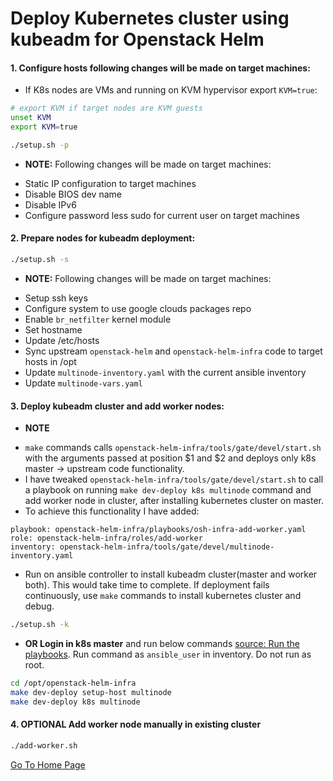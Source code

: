 # Deploy Kubernetes cluster using kubeadm for Openstack Helm

#### 1. Configure hosts following changes will be made on target machines:
- If K8s nodes are VMs and running on KVM hypervisor export `KVM=true`:

```bash
# export KVM if target nodes are KVM guests
unset KVM
export KVM=true

./setup.sh -p
```

- **NOTE:** Following changes will be made on target machines:
* Static IP configuration to target machines
* Disable BIOS dev name
* Disable IPv6
* Configure password less sudo for current user on target machines

#### 2. Prepare nodes for kubeadm deployment:

```bash
./setup.sh -s
```

- **NOTE:** Following changes will be made on target machines:
* Setup ssh keys
* Configure system to use google clouds packages repo
* Enable `br_netfilter` kernel module
* Set hostname
* Update /etc/hosts
* Sync upstream `openstack-helm` and `openstack-helm-infra` code to target hosts in /opt
* Update `multinode-inventory.yaml` with the current ansible inventory
* Update `multinode-vars.yaml`

#### 3. Deploy kubeadm cluster and add worker nodes:
- **NOTE**
* `make` commands calls `openstack-helm-infra/tools/gate/devel/start.sh` with the arguments passed at position $1 and $2 and deploys only k8s master -> upstream code functionality.
* I have tweaked `openstack-helm-infra/tools/gate/devel/start.sh` to call a playbook on running `make dev-deploy k8s multinode` command and add worker node in cluster, after installing kubernetes cluster on master.
* To achieve this functionality I have added:
```
playbook: openstack-helm-infra/playbooks/osh-infra-add-worker.yaml
role: openstack-helm-infra/roles/add-worker
inventory: openstack-helm-infra/tools/gate/devel/multinode-inventory.yaml
```

-  Run on ansible controller to install kubeadm cluster(master and worker both). This would take time to complete. If deployment fails continuously, use `make` commands to install kubernetes cluster and debug.
 ```bash
 ./setup.sh -k
 ```

- **OR Login in k8s master** and run below commands [source: Run the playbooks](https://docs.openstack.org/openstack-helm/latest/install/kubernetes-gate.html). Run command as `ansible_user` in inventory. Do not run as root.
```bash
cd /opt/openstack-helm-infra
make dev-deploy setup-host multinode
make dev-deploy k8s multinode
```

#### 4. **OPTIONAL** Add worker node manually in existing cluster
```bash
./add-worker.sh
```

[Go To Home Page](../README.md)
